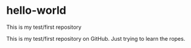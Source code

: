# hello-world
This is my test/first repository
<p>This is my test/first repository on GitHub. Just trying to learn the ropes.</p>

